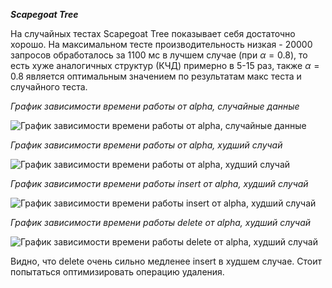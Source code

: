 ***Scapegoat Tree***

На случайных тестах Scapegoat Tree показывает себя достаточно хорошо. На максимальном тесте производительность низкая - 20000 запросов обработалось за 1100 мс в лучшем случае (при $\alpha = 0.8$), то есть хуже аналогичных структур (КЧД) примерно в 5-15 раз, также $\alpha = 0.8$ является оптимальным значением по результатам макс теста и случайного теста. 

*График зависимости времени работы от alpha, случайные данные*

![График зависимости времени работы от alpha, случайные данные](/pictures/performance_plot_random.png)

*График зависимости времени работы от alpha, худший случай*

![График зависимости времени работы от alpha, худший случай](/pictures/performance_plot_max.png)

*График зависимости времени работы insert от alpha, худший случай*

![График зависимости времени работы insert от alpha, худший случай](/pictures/performance_plot_max_insert.png)

*График зависимости времени работы delete от alpha, худший случай*

![График зависимости времени работы delete от alpha, худший случай](/pictures/performance_plot_max_delete.png)

Видно, что delete очень сильно медленее insert в худшем случае. Стоит попытаться оптимизировать операцию удаления. 